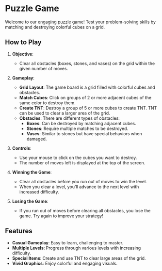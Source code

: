 # Puzzle Game

Welcome to our engaging puzzle game! Test your problem-solving skills by matching and destroying colorful cubes on a grid. 

## How to Play

1. **Objective**:
   - Clear all obstacles (boxes, stones, and vases) on the grid within the given number of moves.

2. **Gameplay**:
   - **Grid Layout**: The game board is a grid filled with colorful cubes and obstacles.
   - **Match Cubes**: Click on groups of 2 or more adjacent cubes of the same color to destroy them.
   - **Create TNT**: Destroy a group of 5 or more cubes to create TNT. TNT can be used to clear a larger area of the grid.
   - **Obstacles**: There are different types of obstacles:
     - **Boxes**: Can be destroyed by matching adjacent cubes.
     - **Stones**: Require multiple matches to be destroyed.
     - **Vases**: Similar to stones but have special behaviors when damaged.

3. **Controls**:
   - Use your mouse to click on the cubes you want to destroy.
   - The number of moves left is displayed at the top of the screen.

4. **Winning the Game**:
   - Clear all obstacles before you run out of moves to win the level.
   - When you clear a level, you'll advance to the next level with increased difficulty.

5. **Losing the Game**:
   - If you run out of moves before clearing all obstacles, you lose the game. Try again to improve your strategy!

## Features

- **Casual Gameplay**: Easy to learn, challenging to master.
- **Multiple Levels**: Progress through various levels with increasing difficulty.
- **Special Items**: Create and use TNT to clear large areas of the grid.
- **Vivid Graphics**: Enjoy colorful and engaging visuals.
